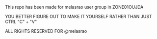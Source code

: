 This repo has been made for melasrao user group in ZONE01OUJDA

YOU BETTER FIGURE OUT TO MAKE IT YOURSELF RATHER THAN JUST CTRL "C" + "V"

ALL RIGHTS RESERVED FOR @melasrao

